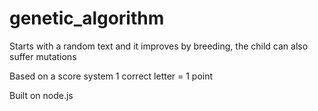 # genetic_algorithm
Starts with a random text and it improves by breeding, the child can also suffer mutations

Based on a score system 1 correct letter = 1 point

Built on node.js
